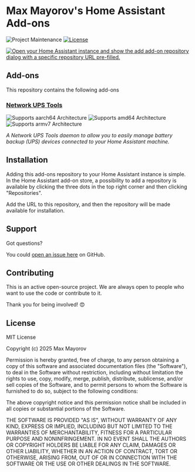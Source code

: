 # Max Mayorov's Home Assistant Add-ons

![Project Maintenance][maintenance-shield]
[![License][license-shield]](LICENSE.md)

[![Open your Home Assistant instance and show the add add-on repository dialog with a specific repository URL pre-filled.](https://my.home-assistant.io/badges/supervisor_add_addon_repository.svg)](https://my.home-assistant.io/redirect/supervisor_add_addon_repository/?repository_url=https%3A%2F%2Fgithub.com%2Fmax-mayorov%2Fha-addons)

## Add-ons

This repository contains the following add-ons

### [Network UPS Tools](./addon-nut)

![Supports aarch64 Architecture][aarch64-shield]
![Supports amd64 Architecture][amd64-shield]
![Supports armv7 Architecture][armv7-shield]

_A Network UPS Tools daemon to allow you to easily manage battery backup (UPS) devices connected to your Home Assistant machine._

## Installation

Adding this add-ons repository to your Home Assistant instance is simple. In the Home Assistant add-on store, a possibility to add a repository is available by clicking the three dots in the top right corner and then clicking "Repositories".

Add the URL to this repository, and then the repository will be made available for installation.

## Support

Got questions?

You could [open an issue here][issue] on GitHub.

## Contributing

This is an active open-source project. We are always open to people who want to
use the code or contribute to it.

Thank you for being involved! :heart_eyes:

## License

MIT License

Copyright (c) 2025 Max Mayorov

Permission is hereby granted, free of charge, to any person obtaining a copy
of this software and associated documentation files (the "Software"), to deal
in the Software without restriction, including without limitation the rights
to use, copy, modify, merge, publish, distribute, sublicense, and/or sell
copies of the Software, and to permit persons to whom the Software is
furnished to do so, subject to the following conditions:

The above copyright notice and this permission notice shall be included in all
copies or substantial portions of the Software.

THE SOFTWARE IS PROVIDED "AS IS", WITHOUT WARRANTY OF ANY KIND, EXPRESS OR
IMPLIED, INCLUDING BUT NOT LIMITED TO THE WARRANTIES OF MERCHANTABILITY,
FITNESS FOR A PARTICULAR PURPOSE AND NONINFRINGEMENT. IN NO EVENT SHALL THE
AUTHORS OR COPYRIGHT HOLDERS BE LIABLE FOR ANY CLAIM, DAMAGES OR OTHER
LIABILITY, WHETHER IN AN ACTION OF CONTRACT, TORT OR OTHERWISE, ARISING FROM,
OUT OF OR IN CONNECTION WITH THE SOFTWARE OR THE USE OR OTHER DEALINGS IN THE
SOFTWARE.

[aarch64-shield]: https://img.shields.io/badge/aarch64-yes-green.svg
[amd64-shield]: https://img.shields.io/badge/amd64-yes-green.svg
[armv7-shield]: https://img.shields.io/badge/armv7-yes-green.svg
[issue]: https://github.com/max-mayorov/ha-addons/issues
[license-shield]: https://img.shields.io/github/license/max-mayorov/ha-addons.svg
[maintenance-shield]: https://img.shields.io/maintenance/yes/2025.svg